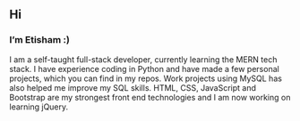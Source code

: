 ## Hi 
### I’m Etisham :)

I am a self-taught full-stack developer, currently learning the MERN tech stack. I have experience coding in Python and have made a few personal projects, which you can find in my repos. Work projects using MySQL has also helped me improve my SQL skills. HTML, CSS, JavaScript and Bootstrap are my strongest front end technologies and I am now working on learning jQuery.



<!---
hussaine1/hussaine1 is a ✨ special ✨ repository because its `README.md` (this file) appears on your GitHub profile.
You can click the Preview link to take a look at your changes.
--->
